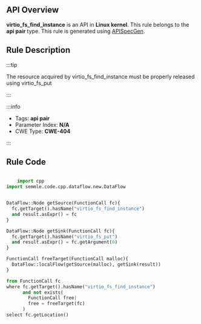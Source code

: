 ---
---


## API Overview
**virtio_fs_find_instance** is an API in **Linux kernel**. This rule belongs to the **api pair** type. This rule is generated using [APISpecGen](../../tools/APISpecGen).
## Rule Description

:::tip

The resource acquired by virtio_fs_find_instance must be properly released using virtio_fs_put

:::

:::info

- Tags: **api pair**
- Parameter Index: **N/A**
- CWE Type: **CWE-404**

:::

## Rule Code
```python

    import cpp
import semmle.code.cpp.dataflow.new.DataFlow


DataFlow::Node getSource(FunctionCall fc){
  fc.getTarget().hasName("virtio_fs_find_instance")
  and result.asExpr() = fc
}

DataFlow::Node getSink(FunctionCall fc){
  fc.getTarget().hasName("virtio_fs_put")
  and result.asExpr() = fc.getArgument(0)
}

FunctionCall freeTarget(FunctionCall malloc){
  DataFlow::localFlow(getSource(malloc), getSink(result))
}

from FunctionCall fc
where fc.getTarget().hasName("virtio_fs_find_instance")
      and not exists(
        FunctionCall free| 
        free = freeTarget(fc)
      )
select fc.getLocation()

    
```